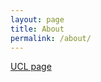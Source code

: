 ```yaml
---
layout: page
title: About
permalink: /about/
---
```


[UCL page](http://www0.cs.ucl.ac.uk/staff/dturmukh)
